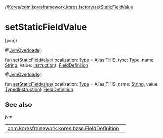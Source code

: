 //[Kores](../../index.md)/[com.koresframework.kores.factory](index.md)/[setStaticFieldValue](set-static-field-value.md)

# setStaticFieldValue

[jvm]\

@[JvmOverloads](https://kotlinlang.org/api/latest/jvm/stdlib/kotlin.jvm/-jvm-overloads/index.html)()

fun [setStaticFieldValue](set-static-field-value.md)(localization: [Type](https://docs.oracle.com/javase/8/docs/api/java/lang/reflect/Type.html) = Alias.THIS, type: [Type](https://docs.oracle.com/javase/8/docs/api/java/lang/reflect/Type.html), name: [String](https://kotlinlang.org/api/latest/jvm/stdlib/kotlin/-string/index.html), value: [Instruction](../com.koresframework.kores/-instruction/index.md)): [FieldDefinition](../com.koresframework.kores.base/-field-definition/index.md)

@[JvmOverloads](https://kotlinlang.org/api/latest/jvm/stdlib/kotlin.jvm/-jvm-overloads/index.html)()

fun [setStaticFieldValue](set-static-field-value.md)(localization: [Type](https://docs.oracle.com/javase/8/docs/api/java/lang/reflect/Type.html) = Alias.THIS, name: [String](https://kotlinlang.org/api/latest/jvm/stdlib/kotlin/-string/index.html), value: [TypedInstruction](../com.koresframework.kores.base/-typed-instruction/index.md)): [FieldDefinition](../com.koresframework.kores.base/-field-definition/index.md)

## See also

jvm

| | |
|---|---|
| [com.koresframework.kores.base.FieldDefinition](../com.koresframework.kores.base/-field-definition/index.md) |  |
